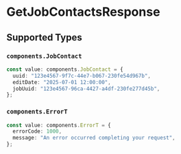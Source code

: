 # GetJobContactsResponse


## Supported Types

### `components.JobContact`

```typescript
const value: components.JobContact = {
  uuid: "123e4567-9f7c-44e7-b067-230fe54d967b",
  editDate: "2025-07-01 12:00:00",
  jobUuid: "123e4567-96ca-4427-a4df-230fe277d45b",
};
```

### `components.ErrorT`

```typescript
const value: components.ErrorT = {
  errorCode: 1000,
  message: "An error occurred completing your request",
};
```

